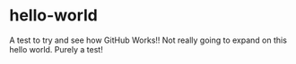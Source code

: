 # hello-world
A test to try and see how GitHub Works!!
Not really going to expand on this hello world. Purely a test!
